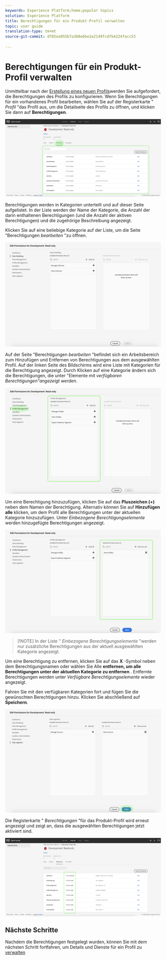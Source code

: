 ```yaml
---
keywords: Experience Platform;home;popular topics
solution: Experience Platform
title: Berechtigungen für ein Produkt-Profil verwalten
topic: user guide
translation-type: tm+mt
source-git-commit: df85ea955b7a308e6be1e2149fcdfb4224facc53

---
```



# Berechtigungen für ein Produkt-Profil verwalten

Unmittelbar nach der [Erstellung eines neuen Profils](#create-a-new-product-profile)werden Sie aufgefordert, die Berechtigungen des Profils zu konfigurieren. Wenn Sie Berechtigungen für ein vorhandenes Profil bearbeiten, wählen Sie auf der Registerkarte &quot; *Profil* &quot;das Profil aus, um die Detailseite des Profils zu öffnen, und klicken Sie dann auf **Berechtigungen**.

![Profil-Berechtigungen](../images/profile-permissions.png)

Berechtigungen werden in Kategorien unterteilt und auf dieser Seite aufgelistet. In der Liste werden der Name der Kategorie, die Anzahl der darin enthaltenen Berechtigungen (und die Anzahl der aktiven Berechtigungen) und die zugehörige Beschreibung angezeigt.

Klicken Sie auf eine beliebige Kategorie auf der Liste, um die Seite &quot;Berechtigungen *bearbeiten* &quot;zu öffnen.

![edit-permissions](../images/edit-permissions.png)

Auf der Seite &quot;Berechtigungen *bearbeiten* &quot;befindet sich ein Arbeitsbereich zum Hinzufügen und Entfernen von Berechtigungen aus dem ausgewählten Profil. Auf der linken Seite des Bildschirms wird eine Liste mit Kategorien für die Berechtigung angezeigt. Durch Klicken auf eine Kategorie ändern sich die Berechtigungen, die unter &quot;Elemente mit *verfügbaren Berechtigungen&quot;angezeigt werden*.

![change-permissions-Kategorie](../images/change-permissions-category.png)

Um eine Berechtigung hinzuzufügen, klicken Sie auf das **Pluszeichen (+)** neben dem Namen der Berechtigung. Alternativ können Sie auf **Hinzufügen alle** klicken, um dem Profil alle Berechtigungen unter der aktuellen Kategorie hinzuzufügen. Unter *Einbezogene Berechtigungselemente* werden hinzugefügte Berechtigungen angezeigt.

![add-permissions](../images/add-permissions.png)

>[!NOTE] In der Liste &quot; *Einbezogene Berechtigungselemente* &quot;werden nur zusätzliche Berechtigungen aus der aktuell ausgewählten Kategorie angezeigt.

Um eine Berechtigung zu entfernen, klicken Sie auf das **X** -Symbol neben dem Berechtigungsnamen oder wählen Sie Alle **entfernen, um alle Berechtigungen unter der aktuellen Kategorie zu entfernen** . Entfernte Berechtigungen werden unter *Verfügbare Berechtigungselemente* wieder angezeigt.

Fahren Sie mit den verfügbaren Kategorien fort und fügen Sie die gewünschten Berechtigungen hinzu. Klicken Sie abschließend auf **Speichern**.

![permissions-completed](../images/permissions-finish.png)

Die Registerkarte &quot; *Berechtigungen* &quot;für das Produkt-Profil wird erneut angezeigt und zeigt an, dass die ausgewählten Berechtigungen jetzt aktiviert sind.

![added-permissions](../images/added-permissions.png)

## Nächste Schritte

Nachdem die Berechtigungen festgelegt wurden, können Sie mit dem nächsten Schritt fortfahren, um Details und Dienste für ein Profil zu [verwalten](details-and-services.md)